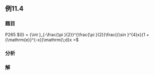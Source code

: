 ## 例11.4
### 题目
P265 ${I} = {\int }_{-\frac{\pi }{2}}^{\frac{\pi }{2}}\frac{{\sin }^{4}x}{1 + {\mathrm{e}}^{-x}}\mathrm{\;d}x =$
### 分析

### 解